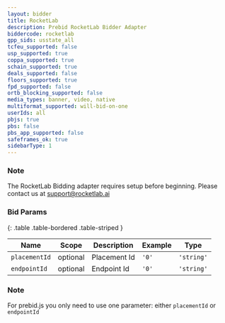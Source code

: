 ```yaml
---
layout: bidder
title: RocketLab
description: Prebid RocketLab Bidder Adapter
biddercode: rocketlab
gpp_sids: usstate_all
tcfeu_supported: false
usp_supported: true
coppa_supported: true
schain_supported: true
deals_supported: false
floors_supported: true
fpd_supported: false
ortb_blocking_supported: false
media_types: banner, video, native
multiformat_supported: will-bid-on-one
userIds: all
pbjs: true
pbs: false
pbs_app_supported: false
safeframes_ok: true
sidebarType: 1
---
```


### Note

The RocketLab Bidding adapter requires setup before beginning. Please contact us at <support@rocketlab.ai>

### Bid Params

{: .table .table-bordered .table-striped }

| Name          | Scope    | Description  | Example | Type       |
| ------------- | -------- | ------------ | ------- | ---------- |
| `placementId` | optional | Placement Id | `'0'`   | `'string'` |
| `endpointId`  | optional | Endpoint Id  | `'0'`   | `'string'` |

### Note

For prebid.js you only need to use one parameter: either `placementId` or `endpointId`
